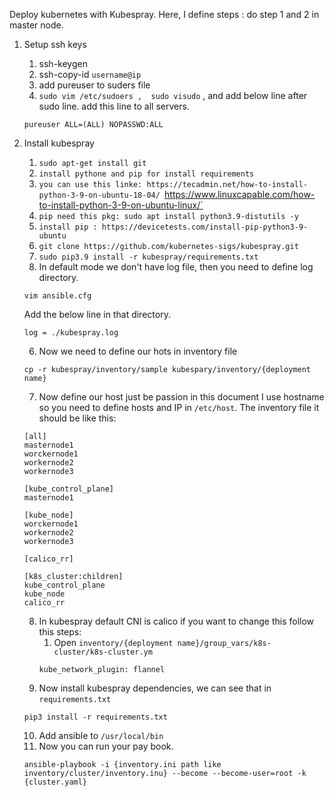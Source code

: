 
Deploy kubernetes with Kubespray. Here, I define steps :
do step 1 and 2 in master node.
1. Setup ssh keys
	1. ssh-keygen
	2. ssh-copy-id `username@ip`
	3. add pureuser to suders file
	4. `sudo vim /etc/sudoers ,  sudo visudo` ,  and add below line after sudo line. add this line to all servers.
	```
    pureuser ALL=(ALL) NOPASSWD:ALL 
	```

2. Install kubespray 
	1. `sudo apt-get install git`
	2. `install pythone and pip for install requirements`
	3. `you can use this linke: https://tecadmin.net/how-to-install-python-3-9-on-ubuntu-18-04/ `https://www.linuxcapable.com/how-to-install-python-3-9-on-ubuntu-linux/`
	4. `pip need this pkg: sudo apt install python3.9-distutils -y`
	5. `install pip : https://devicetests.com/install-pip-python3-9-ubuntu`
	6. `git clone https://github.com/kubernetes-sigs/kubespray.git`
	7. `sudo pip3.9 install -r kubespray/requirements.txt` 
	8. In default mode we don't have log file, then you need to define log directory. 
	```
	vim ansible.cfg
	```
	 Add the below line in that directory.
	 ```
	 log = ./kubespray.log
	 ```
	 6. Now we need to define our hots in inventory file
	 ```
	 cp -r kubespray/inventory/sample kubespary/inventory/{deployment name}
	```
	7. Now define our host just be passion in this document I use hostname so you need to define hosts and IP in `/etc/host`. The inventory file it should be like this:
	```
	[all]
	masternode1
	worckernode1
	workernode2
	workernode3
	
	[kube_control_plane]
	masternode1
	
	[kube_node] 
 	worckernode1
	workernode2
	workernode3

	[calico_rr]

    [k8s_cluster:children]
    kube_control_plane
    kube_node
    calico_rr
    ```

	 8. In kubespray default CNI is calico if you want to change this follow this steps: 
		 1. Open `inventory/{deployment name}/group_vars/k8s-cluster/k8s-cluster.ym`
		```
		kube_network_plugin: flannel
		```
	9. Now install kubespray dependencies, we can see that in `requirements.txt`  
	```
	pip3 install -r requirements.txt
    ```
	10.  Add ansible to `/usr/local/bin`
	11. Now you can run your pay book.
	```
	ansible-playbook -i {inventory.ini path like inventory/cluster/inventory.inu} --become --become-user=root -k {cluster.yaml}
   ```